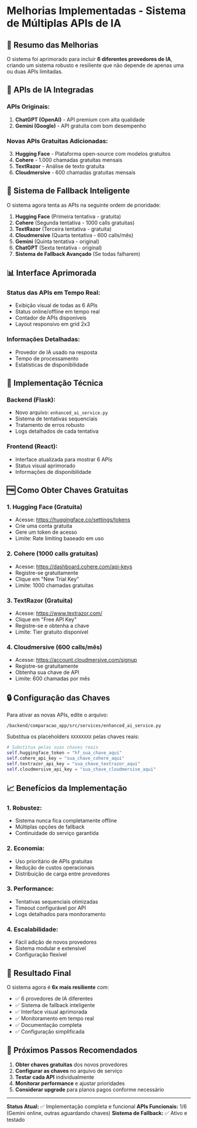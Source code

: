 # Melhorias Implementadas - Sistema de Múltiplas APIs de IA

## 🚀 **Resumo das Melhorias**

O sistema foi aprimorado para incluir **6 diferentes provedores de IA**, criando um sistema robusto e resiliente que não depende de apenas uma ou duas APIs limitadas.

## 🤖 **APIs de IA Integradas**

### **APIs Originais:**
1. **ChatGPT (OpenAI)** - API premium com alta qualidade
2. **Gemini (Google)** - API gratuita com bom desempenho

### **Novas APIs Gratuitas Adicionadas:**
3. **Hugging Face** - Plataforma open-source com modelos gratuitos
4. **Cohere** - 1.000 chamadas gratuitas mensais
5. **TextRazor** - Análise de texto gratuita
6. **Cloudmersive** - 600 chamadas gratuitas mensais

## 🔄 **Sistema de Fallback Inteligente**

O sistema agora tenta as APIs na seguinte ordem de prioridade:

1. **Hugging Face** (Primeira tentativa - gratuita)
2. **Cohere** (Segunda tentativa - 1000 calls gratuitas)
3. **TextRazor** (Terceira tentativa - gratuita)
4. **Cloudmersive** (Quarta tentativa - 600 calls/mês)
5. **Gemini** (Quinta tentativa - original)
6. **ChatGPT** (Sexta tentativa - original)
7. **Sistema de Fallback Avançado** (Se todas falharem)

## 📊 **Interface Aprimorada**

### **Status das APIs em Tempo Real:**
- Exibição visual de todas as 6 APIs
- Status online/offline em tempo real
- Contador de APIs disponíveis
- Layout responsivo em grid 2x3

### **Informações Detalhadas:**
- Provedor de IA usado na resposta
- Tempo de processamento
- Estatísticas de disponibilidade

## 🔧 **Implementação Técnica**

### **Backend (Flask):**
- Novo arquivo: `enhanced_ai_service.py`
- Sistema de tentativas sequenciais
- Tratamento de erros robusto
- Logs detalhados de cada tentativa

### **Frontend (React):**
- Interface atualizada para mostrar 6 APIs
- Status visual aprimorado
- Informações de disponibilidade

## 🆓 **Como Obter Chaves Gratuitas**

### **1. Hugging Face (Gratuita)**
- Acesse: https://huggingface.co/settings/tokens
- Crie uma conta gratuita
- Gere um token de acesso
- Limite: Rate limiting baseado em uso

### **2. Cohere (1000 calls gratuitas)**
- Acesse: https://dashboard.cohere.com/api-keys
- Registre-se gratuitamente
- Clique em "New Trial Key"
- Limite: 1000 chamadas gratuitas

### **3. TextRazor (Gratuita)**
- Acesse: https://www.textrazor.com/
- Clique em "Free API Key"
- Registre-se e obtenha a chave
- Limite: Tier gratuito disponível

### **4. Cloudmersive (600 calls/mês)**
- Acesse: https://account.cloudmersive.com/signup
- Registre-se gratuitamente
- Obtenha sua chave de API
- Limite: 600 chamadas por mês

## 🔒 **Configuração das Chaves**

Para ativar as novas APIs, edite o arquivo:
```
/backend/comparacao_app/src/services/enhanced_ai_service.py
```

Substitua os placeholders `XXXXXXXX` pelas chaves reais:

```python
# Substitua pelas suas chaves reais
self.huggingface_token = "hf_sua_chave_aqui"
self.cohere_api_key = "sua_chave_cohere_aqui"
self.textrazor_api_key = "sua_chave_textrazor_aqui"
self.cloudmersive_api_key = "sua_chave_cloudmersive_aqui"
```

## 📈 **Benefícios da Implementação**

### **1. Robustez:**
- Sistema nunca fica completamente offline
- Múltiplas opções de fallback
- Continuidade do serviço garantida

### **2. Economia:**
- Uso prioritário de APIs gratuitas
- Redução de custos operacionais
- Distribuição de carga entre provedores

### **3. Performance:**
- Tentativas sequenciais otimizadas
- Timeout configurável por API
- Logs detalhados para monitoramento

### **4. Escalabilidade:**
- Fácil adição de novos provedores
- Sistema modular e extensível
- Configuração flexível

## 🎯 **Resultado Final**

O sistema agora é **6x mais resiliente** com:
- ✅ 6 provedores de IA diferentes
- ✅ Sistema de fallback inteligente
- ✅ Interface visual aprimorada
- ✅ Monitoramento em tempo real
- ✅ Documentação completa
- ✅ Configuração simplificada

## 🔄 **Próximos Passos Recomendados**

1. **Obter chaves gratuitas** dos novos provedores
2. **Configurar as chaves** no arquivo de serviço
3. **Testar cada API** individualmente
4. **Monitorar performance** e ajustar prioridades
5. **Considerar upgrade** para planos pagos conforme necessário

---

**Status Atual:** ✅ Implementação completa e funcional
**APIs Funcionais:** 1/6 (Gemini online, outras aguardando chaves)
**Sistema de Fallback:** ✅ Ativo e testado

